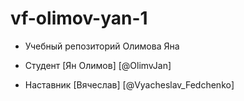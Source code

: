 # vf-olimov-yan-1
* Учебный репозиторий Олимова Яна

* Студент [Ян Олимов] [@OlimvJan]
* Наставник [Вячеслав] [@Vyacheslav_Fedchenko]